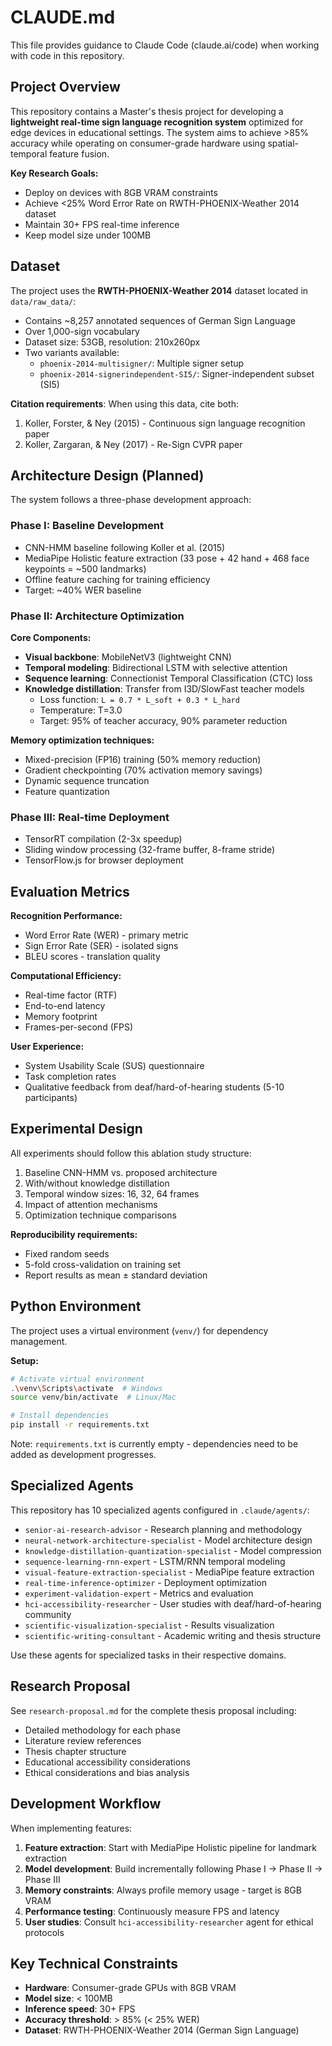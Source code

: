 # CLAUDE.md

This file provides guidance to Claude Code (claude.ai/code) when working with code in this repository.

## Project Overview

This repository contains a Master's thesis project for developing a **lightweight real-time sign language recognition system** optimized for edge devices in educational settings. The system aims to achieve >85% accuracy while operating on consumer-grade hardware using spatial-temporal feature fusion.

**Key Research Goals:**
- Deploy on devices with 8GB VRAM constraints
- Achieve <25% Word Error Rate on RWTH-PHOENIX-Weather 2014 dataset
- Maintain 30+ FPS real-time inference
- Keep model size under 100MB

## Dataset

The project uses the **RWTH-PHOENIX-Weather 2014** dataset located in `data/raw_data/`:
- Contains ~8,257 annotated sequences of German Sign Language
- Over 1,000-sign vocabulary
- Dataset size: 53GB, resolution: 210x260px
- Two variants available:
  - `phoenix-2014-multisigner/`: Multiple signer setup
  - `phoenix-2014-signerindependent-SI5/`: Signer-independent subset (SI5)

**Citation requirements**: When using this data, cite both:
1. Koller, Forster, & Ney (2015) - Continuous sign language recognition paper
2. Koller, Zargaran, & Ney (2017) - Re-Sign CVPR paper

## Architecture Design (Planned)

The system follows a three-phase development approach:

### Phase I: Baseline Development
- CNN-HMM baseline following Koller et al. (2015)
- MediaPipe Holistic feature extraction (33 pose + 42 hand + 468 face keypoints = ~500 landmarks)
- Offline feature caching for training efficiency
- Target: ~40% WER baseline

### Phase II: Architecture Optimization
**Core Components:**
- **Visual backbone**: MobileNetV3 (lightweight CNN)
- **Temporal modeling**: Bidirectional LSTM with selective attention
- **Sequence learning**: Connectionist Temporal Classification (CTC) loss
- **Knowledge distillation**: Transfer from I3D/SlowFast teacher models
  - Loss function: `L = 0.7 * L_soft + 0.3 * L_hard`
  - Temperature: T=3.0
  - Target: 95% of teacher accuracy, 90% parameter reduction

**Memory optimization techniques:**
- Mixed-precision (FP16) training (50% memory reduction)
- Gradient checkpointing (70% activation memory savings)
- Dynamic sequence truncation
- Feature quantization

### Phase III: Real-time Deployment
- TensorRT compilation (2-3x speedup)
- Sliding window processing (32-frame buffer, 8-frame stride)
- TensorFlow.js for browser deployment

## Evaluation Metrics

**Recognition Performance:**
- Word Error Rate (WER) - primary metric
- Sign Error Rate (SER) - isolated signs
- BLEU scores - translation quality

**Computational Efficiency:**
- Real-time factor (RTF)
- End-to-end latency
- Memory footprint
- Frames-per-second (FPS)

**User Experience:**
- System Usability Scale (SUS) questionnaire
- Task completion rates
- Qualitative feedback from deaf/hard-of-hearing students (5-10 participants)

## Experimental Design

All experiments should follow this ablation study structure:
1. Baseline CNN-HMM vs. proposed architecture
2. With/without knowledge distillation
3. Temporal window sizes: 16, 32, 64 frames
4. Impact of attention mechanisms
5. Optimization technique comparisons

**Reproducibility requirements:**
- Fixed random seeds
- 5-fold cross-validation on training set
- Report results as mean ± standard deviation

## Python Environment

The project uses a virtual environment (`venv/`) for dependency management.

**Setup:**
```bash
# Activate virtual environment
.\venv\Scripts\activate  # Windows
source venv/bin/activate  # Linux/Mac

# Install dependencies
pip install -r requirements.txt
```

Note: `requirements.txt` is currently empty - dependencies need to be added as development progresses.

## Specialized Agents

This repository has 10 specialized agents configured in `.claude/agents/`:
- `senior-ai-research-advisor` - Research planning and methodology
- `neural-network-architecture-specialist` - Model architecture design
- `knowledge-distillation-quantization-specialist` - Model compression
- `sequence-learning-rnn-expert` - LSTM/RNN temporal modeling
- `visual-feature-extraction-specialist` - MediaPipe feature extraction
- `real-time-inference-optimizer` - Deployment optimization
- `experiment-validation-expert` - Metrics and evaluation
- `hci-accessibility-researcher` - User studies with deaf/hard-of-hearing community
- `scientific-visualization-specialist` - Results visualization
- `scientific-writing-consultant` - Academic writing and thesis structure

Use these agents for specialized tasks in their respective domains.

## Research Proposal

See `research-proposal.md` for the complete thesis proposal including:
- Detailed methodology for each phase
- Literature review references
- Thesis chapter structure
- Educational accessibility considerations
- Ethical considerations and bias analysis

## Development Workflow

When implementing features:
1. **Feature extraction**: Start with MediaPipe Holistic pipeline for landmark extraction
2. **Model development**: Build incrementally following Phase I → Phase II → Phase III
3. **Memory constraints**: Always profile memory usage - target is 8GB VRAM
4. **Performance testing**: Continuously measure FPS and latency
5. **User studies**: Consult `hci-accessibility-researcher` agent for ethical protocols

## Key Technical Constraints

- **Hardware**: Consumer-grade GPUs with 8GB VRAM
- **Model size**: < 100MB
- **Inference speed**: 30+ FPS
- **Accuracy threshold**: > 85% (< 25% WER)
- **Dataset**: RWTH-PHOENIX-Weather 2014 (German Sign Language)

